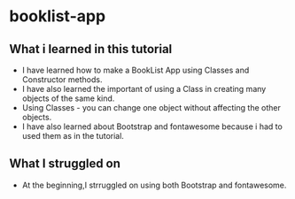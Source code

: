 # booklist-app
## What i learned in this tutorial
* I have learned how to make a BookList App using Classes and Constructor methods.
* I have also learned the important of using a Class in creating many objects of the same kind.
* Using Classes - you can change one object without affecting the other objects.
* I have also learned about Bootstrap and fontawesome because i had to used them as in the tutorial.
## What I struggled on 
* At the beginning,I strruggled on using both Bootstrap and fontawesome.
